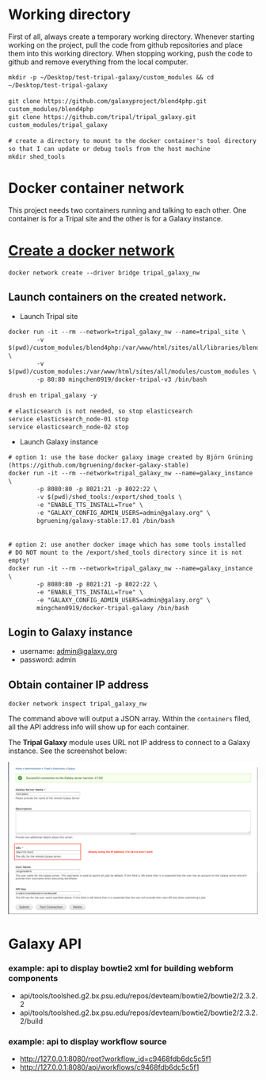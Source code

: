 # Working directory

First of all, always create a temporary working directory. Whenever starting working on the project, pull the code
from github repositories and place them into this working directory. When stopping working, push the code to github
and remove everything from the local computer.


``` 
mkdir -p ~/Desktop/test-tripal-galaxy/custom_modules && cd ~/Desktop/test-tripal-galaxy

git clone https://github.com/galaxyproject/blend4php.git custom_modules/blend4php
git clone https://github.com/tripal/tripal_galaxy.git custom_modules/tripal_galaxy

# create a directory to mount to the docker container's tool directory so that I can update or debug tools from the host machine
mkdir shed_tools
```

# Docker container network

This project needs two containers running and talking to each other. One container is
for a Tripal site and the other is for a Galaxy instance.


# [Create a docker network](https://docs.docker.com/engine/userguide/networking/#bridge-networks)

```
docker network create --driver bridge tripal_galaxy_nw
```


## Launch containers on the created network.

* Launch Tripal site

``` 
docker run -it --rm --network=tripal_galaxy_nw --name=tripal_site \
        -v $(pwd)/custom_modules/blend4php:/var/www/html/sites/all/libraries/blend4php \
        -v $(pwd)/custom_modules:/var/www/html/sites/all/modules/custom_modules \
        -p 80:80 mingchen0919/docker-tripal-v3 /bin/bash
        
drush en tripal_galaxy -y

# elasticsearch is not needed, so stop elasticsearch
service elasticsearch_node-01 stop
service elasticsearch_node-02 stop
```

* Launch Galaxy instance

```
# option 1: use the base docker galaxy image created by Björn Grüning (https://github.com/bgruening/docker-galaxy-stable)
docker run -it --rm --network=tripal_galaxy_nw --name=galaxy_instance \
        -p 8080:80 -p 8021:21 -p 8022:22 \
        -v $(pwd)/shed_tools:/export/shed_tools \ 
        -e "ENABLE_TTS_INSTALL=True" \
        -e "GALAXY_CONFIG_ADMIN_USERS=admin@galaxy.org" \
        bgruening/galaxy-stable:17.01 /bin/bash
    
    
# option 2: use another docker image which has some tools installed
# DO NOT mount to the /export/shed_tools directory since it is not empty!
docker run -it --rm --network=tripal_galaxy_nw --name=galaxy_instance \
        -p 8080:80 -p 8021:21 -p 8022:22 \
        -e "ENABLE_TTS_INSTALL=True" \
        -e "GALAXY_CONFIG_ADMIN_USERS=admin@galaxy.org" \
        mingchen0919/docker-tripal-galaxy /bin/bash
```

## Login to Galaxy instance

* username: admin@galaxy.org
* password: admin

## Obtain container IP address

``` 
docker network inspect tripal_galaxy_nw
```

The command above will output a JSON array. Within the `containers` filed, all the API address info will show up for each container.


The **Tripal Galaxy** module uses URL not IP address to connect to a Galaxy instance. See the screenshot below:

![tripal galaxy connection](images/tripal_galaxy_connect_to_galaxy.png)


# Galaxy API

### example: api to display bowtie2 xml for building webform components

* api/tools/toolshed.g2.bx.psu.edu/repos/devteam/bowtie2/bowtie2/2.3.2.2
* api/tools/toolshed.g2.bx.psu.edu/repos/devteam/bowtie2/bowtie2/2.3.2.2/build

### example: api to display workflow source

* http://127.0.0.1:8080/root?workflow_id=c9468fdb6dc5c5f1
* http://127.0.0.1:8080/api/workflows/c9468fdb6dc5c5f1
